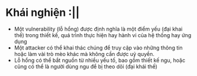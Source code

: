 # Khái nghiện :||
- Một vulnerability (lỗ hổng) được định nghĩa là một điểm yếu (đại khai thế) trong thiết kế, quá trình thực hiện hay hành vi của hệ thống hay ứng dụng
- Một attacker có thể khai thác chúng để truy cập vào những thông tin hoặc làm vài trò mèo khác mà không cần được uỷ quyền.
- Lỗ hổng có thể bắt nguồn từ nhiều yếu tố, bao gồm thiết kế ngu, hoặc cũng có thể là người dùng ngu để bị theo dõi (đại khái thế)
